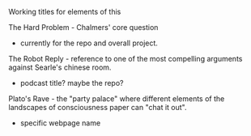 Working titles for elements of this


The Hard Problem - Chalmers' core question
- currently for the repo and overall project. 

The Robot Reply - reference to one of the most compelling arguments against Searle's chinese room. 
- podcast title? maybe the repo?

Plato's Rave - the "party palace" where different elements of the landscapes of consciousness paper can "chat it out".
- specific webpage name

